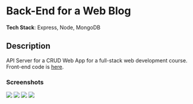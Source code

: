 # Back-End for a Web Blog
**Tech Stack**: Express, Node, MongoDB

## Description
API Server for a CRUD Web App for a full-stack web development course. Front-end code is [here](https://github.com/akapur99/crud-app-frontend).



### Screenshots

![](../static/Capture.PNG)
![](../static/Capture1.PNG)
![](../static/Capture2.PNG)
![](../static/Capture3.PNG)
